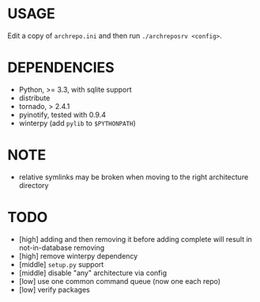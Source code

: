 USAGE
====
Edit a copy of `archrepo.ini` and then run `./archreposrv <config>`.

DEPENDENCIES
====

* Python, &gt;= 3.3, with sqlite support
* distribute
* tornado, > 2.4.1
* pyinotify, tested with 0.9.4
* winterpy (add `pylib` to `$PYTHONPATH`)

NOTE
====
* relative symlinks may be broken when moving to the right architecture directory

TODO
====
* [high] adding and then removing it before adding complete will result in not-in-database removing
* [high] remove winterpy dependency
* [middle] `setup.py` support
* [middle] disable "any" architecture via config
* [low] use one common command queue (now one each repo)
* [low] verify packages
